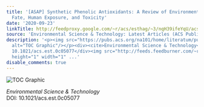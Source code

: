 ```yaml
---
title: '[ASAP] Synthetic Phenolic Antioxidants: A Review of Environmental Occurrence,
  Fate, Human Exposure, and Toxicity'
date: '2020-09-23'
linkTitle: http://feedproxy.google.com/~r/acs/esthag/~3/nqH39ifeYqU/acs.est.0c05077
source: 'Environmental Science & Technology: Latest Articles (ACS Publications)'
description: '<p><img src="https://pubs.acs.org/na101/home/literatum/publisher/achs/journals/content/esthag/0/esthag.ahead-of-print/acs.est.0c05077/20200923/images/medium/es0c05077_0003.gif"
  alt="TOC Graphic"/></p><div><cite>Environmental Science & Technology</cite></div><div>DOI:
  10.1021/acs.est.0c05077</div><img src="http://feeds.feedburner.com/~r/acs/esthag/~4/nqH39ifeYqU"
  height="1" width="1" ...'
disable_comments: true
---
```

<p><img src="https://pubs.acs.org/na101/home/literatum/publisher/achs/journals/content/esthag/0/esthag.ahead-of-print/acs.est.0c05077/20200923/images/medium/es0c05077_0003.gif" alt="TOC Graphic"/></p><div><cite>Environmental Science & Technology</cite></div><div>DOI: 10.1021/acs.est.0c05077</div><img src="http://feeds.feedburner.com/~r/acs/esthag/~4/nqH39ifeYqU" height="1" width="1" ...